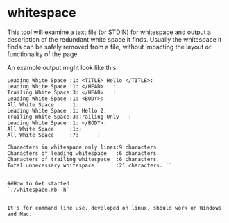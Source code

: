 # whitespace

This tool will examine a text file (or STDIN) for whitespace and output a description of the redundant white space it finds.
Usually the whitespace it finds can be safely removed from a file, without impacting the layout or functionality of the page.

An example output might look like this:

```Leading White Space :1: <HEAD>:
Leading White Space :1: <TITLE> Hello </TITLE>:
Leading White Space :1: </HEAD>   :
Trailing White Space:3: </HEAD>   :
Leading White Space :1: <BODY>:
All White Space     :1::
Leading White Space :1: Hello 2:
Trailing White Space:3:Trailing Only   :
Leading White Space :1: </BODY>:
All White Space     :1::
All White Space     :7:      :

Characters in whitespace only lines:9 characters.
Characters of leading whitespace   :6 characters.
Characters of trailing whitespace  :6 characters.
Total unnecessary whitespace       :21 characters.```


##How to Get started:
`./whitespace.rb -h`


It's for command line use, developed on linux, should work on Windows and Mac.

